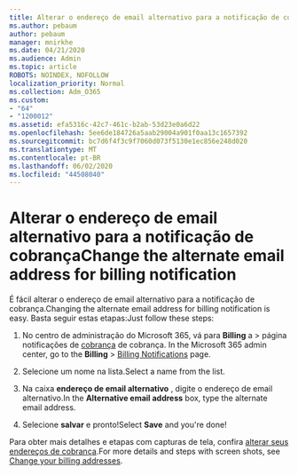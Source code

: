 ```yaml
---
title: Alterar o endereço de email alternativo para a notificação de cobrança
ms.author: pebaum
author: pebaum
manager: mnirkhe
ms.date: 04/21/2020
ms.audience: Admin
ms.topic: article
ROBOTS: NOINDEX, NOFOLLOW
localization_priority: Normal
ms.collection: Adm_O365
ms.custom:
- "64"
- "1200012"
ms.assetid: efa5316c-42c7-461c-b2ab-53d23e0a6d22
ms.openlocfilehash: 5ee6de184726a5aab29004a901f0aa13c1657392
ms.sourcegitcommit: bc7d6f4f3c9f7060d073f5130e1ec856e248d020
ms.translationtype: MT
ms.contentlocale: pt-BR
ms.lasthandoff: 06/02/2020
ms.locfileid: "44508040"
---
```

# <a name="change-the-alternate-email-address-for-billing-notification"></a><span data-ttu-id="8dd60-102">Alterar o endereço de email alternativo para a notificação de cobrança</span><span class="sxs-lookup"><span data-stu-id="8dd60-102">Change the alternate email address for billing notification</span></span>

<span data-ttu-id="8dd60-103">É fácil alterar o endereço de email alternativo para a notificação de cobrança.</span><span class="sxs-lookup"><span data-stu-id="8dd60-103">Changing the alternate email address for billing notification is easy.</span></span> <span data-ttu-id="8dd60-104">Basta seguir estas etapas:</span><span class="sxs-lookup"><span data-stu-id="8dd60-104">Just follow these steps:</span></span>
  
1. <span data-ttu-id="8dd60-105">No centro de administração do Microsoft 365, vá para **Billing** a \> página notificações de [cobrança](https://go.microsoft.com/fwlink/p/?linkid=853212) de cobrança.  </span><span class="sxs-lookup"><span data-stu-id="8dd60-105">In the Microsoft 365 admin center, go to the **Billing** \>  [Billing Notifications](https://go.microsoft.com/fwlink/p/?linkid=853212) page.</span></span>

2. <span data-ttu-id="8dd60-106">Selecione um nome na lista.</span><span class="sxs-lookup"><span data-stu-id="8dd60-106">Select a name from the list.</span></span>

3. <span data-ttu-id="8dd60-107">Na caixa **endereço de email alternativo** , digite o endereço de email alternativo.</span><span class="sxs-lookup"><span data-stu-id="8dd60-107">In the **Alternative email address** box, type the alternate email address.</span></span>

4. <span data-ttu-id="8dd60-108">Selecione **salvar** e pronto!</span><span class="sxs-lookup"><span data-stu-id="8dd60-108">Select **Save** and you're done!</span></span>

<span data-ttu-id="8dd60-109">Para obter mais detalhes e etapas com capturas de tela, confira [alterar seus endereços de cobrança](https://docs.microsoft.com/microsoft-365/commerce/billing-and-payments/change-your-billing-addresses).</span><span class="sxs-lookup"><span data-stu-id="8dd60-109">For more details and steps with screen shots, see [Change your billing addresses](https://docs.microsoft.com/microsoft-365/commerce/billing-and-payments/change-your-billing-addresses).</span></span>
  